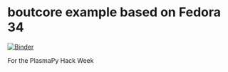 # boutcore example based on Fedora 34

[![Binder](https://mybinder.org/badge.svg)](https://mybinder.org/v2/gh/dschwoerer/boutcore-examples/main)

For the PlasmaPy Hack Week
